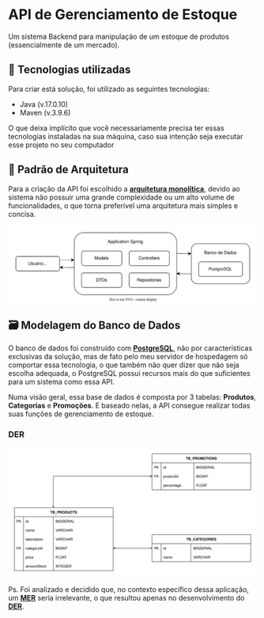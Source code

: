 # API de Gerenciamento de Estoque
Um sistema Backend para manipulação de um estoque de produtos (essencialmente de um mercado).

## 🍃 Tecnologias utilizadas
Para criar está solução, foi utilizado as   seguintes tecnologias:
- Java (v.17.0.10)
- Maven (v.3.9.6)

O que deixa implícito que você necessariamente precisa ter essas tecnologias instaladas na sua máquina, caso sua intenção seja executar esse projeto no seu computador

## 🏬 Padrão de Arquitetura
Para a criação da API foi escolhido a [**arquitetura monolítica**](https://microservices.io/patterns/monolithic.html), devido ao sistema não possuir uma grande complexidade ou um alto volume de funcionalidades, o que torna preferível uma arquitetura mais simples e concisa.

<img src="https://github.com/WesleyTelesBenette/my-sources-for-docs/blob/main/api-inventory-management/arquitetura.svg" width="600" />

## 🗃️ Modelagem do Banco de Dados
O banco de dados foi construído com [**PostgreSQL**](https://www.postgresql.org/), não por características exclusivas da solução, mas de fato pelo meu servidor de hospedagem só comportar essa tecnologia, o que também não quer dizer que não seja escolha adequada, o PostgreSQL possui recursos mais do que suficientes para um sistema como essa API.

Numa visão geral, essa base de dados é composta por 3 tabelas: **Produtos**, **Categorias** e **Promoções**. E baseado nelas, a API consegue realizar todas suas funções de gerenciamento de estoque.

### DER
<img src="https://github.com/WesleyTelesBenette/my-sources-for-docs/blob/main/api-inventory-management/der.svg" width="600" />

Ps. Foi analizado e decidido que, no contexto específico dessa aplicação, um [**MER**](https://rfcosta85.medium.com/descobrindo-a-modelagem-de-dados-as-principais-caracter%C3%ADsticas-do-modelo-entidade-relacionamento-4d9eec586334) seria irrelevante, o que resultou apenas no desenvolvimento do [**DER**](https://medium.com/@qwejklsd3/desenvolvimento-de-um-diagrama-entidade-relacionamento-para-controle-de-empr%C3%A9stimo-de-livros-em-uma-a3d58851303a).
